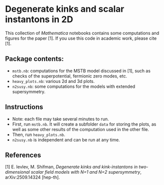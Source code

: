 
<!-- 
    Some basic tutorials on the Markdown text:
    https://docs.github.com/en/get-started/writing-on-github/getting-started-with-writing-and-formatting-on-github/basic-writing-and-formatting-syntax
    https://www.markdownguide.org/basic-syntax/
-->



# Degenerate kinks and scalar instantons in 2D

This collection of *Mathematica* notebooks contains some computations and figures for the paper [1].
If you use this code in academic work, please cite [1].
 

## Package contents:
- `mstb.nb`: computations for the MSTB model discussed in [1], such as checks of the superpotential, fermionic zero modes, etc.
- `heavy_plots.nb`: various 2d and 3d plots.
- `n2susy.nb`: some computations for the models with extended supersymmetry.

## Instructions
- Note: each file may take several minutes to run.
- First, run `mstb.nb`. It will create a subfolder `data` for storing the plots, as well as some other results of the computation used in the other file.
- Then, run `heavy_plots.nb`.
- `n2susy.nb` is independent and can be run at any time.




## References

[1] E. Ievlev, M. Shifman, *Degenerate kinks and kink-instantons in two-dimensional scalar field models with N=1 and N=2 supersymmetry*, arXiv:2509.14324 [hep-th].


